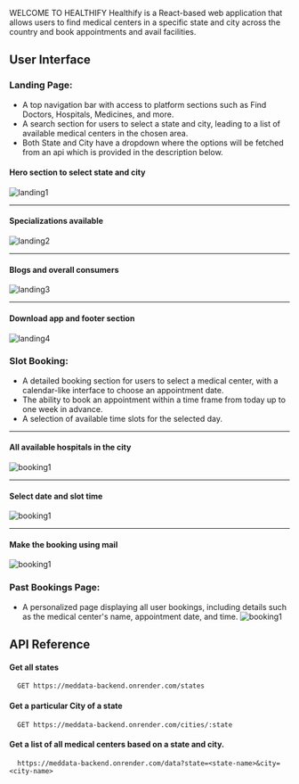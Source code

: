 WELCOME TO HEALTHIFY
Healthify is a React-based web application that allows users to find medical centers in a specific state and city across the country and book appointments and avail facilities.





## User Interface

### Landing Page:
- A top navigation bar with access to platform sections such as Find Doctors, Hospitals, Medicines, and more.
- A search section for users to select a state and city, leading to a list of available medical centers in the chosen area.
- Both State and City have a dropdown where the options will be fetched from an api which is provided in the description below.


#### Hero section to select state and city
![landing1](https://github.com/Apoorv0503/MediCare/blob/main/demo-img/medify-page1.jpg?raw=true)

---

#### Specializations available
![landing2](https://github.com/Apoorv0503/MediCare/blob/main/demo-img/medify-page2.jpg?raw=true)

---

#### Blogs and overall consumers
![landing3](https://github.com/Apoorv0503/MediCare/blob/main/demo-img/medify-page3.jpg?raw=true)

---

#### Download app and footer section
![landing4](https://github.com/Apoorv0503/MediCare/blob/main/demo-img/medify-page4.jpg?raw=true)


### Slot Booking:
- A detailed booking section for users to select a medical center, with a calendar-like interface to choose an appointment date.
- The ability to book an appointment within a time frame from today up to one week in advance.
- A selection of available time slots for the selected day.

---
#### All available hospitals in the city
![booking1](https://github.com/Apoorv0503/MediCare/blob/main/demo-img/medify-search1.jpg?raw=true)

---

#### Select date and slot time
![booking1](https://github.com/Apoorv0503/MediCare/blob/main/demo-img/medify-search2.jpg?raw=true)

---

#### Make the booking using mail
![booking1](https://github.com/Apoorv0503/MediCare/blob/main/demo-img/medify-search3.jpg?raw=true)


### Past Bookings Page:

- A personalized page displaying all user bookings, including details such as the medical center's name, appointment date, and time.
![booking1](https://github.com/Apoorv0503/MediCare/blob/main/demo-img/medify-booking1.jpg?raw=true)
## API Reference

#### Get all states

```http
  GET https://meddata-backend.onrender.com/states
```


#### Get a particular City of a state

```http
  GET https://meddata-backend.onrender.com/cities/:state
```

#### Get a list of all medical centers based on a state and city.

```http
  https://meddata-backend.onrender.com/data?state=<state-name>&city=<city-name>
```

